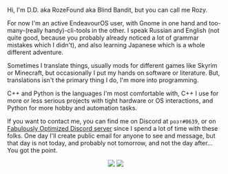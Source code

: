 Hi, I'm D.D. aka RozeFound aka Blind Bandit, but you can call me Rozy. 

For now I'm an active EndeavourOS user, with Gnome in one hand and too-many-(really handy)-cli-tools in the other. I speak Russian and English (not quite good, because you probably already noticed a lot of grammar mistakes which I didn't), and also learning Japanese which is a whole different adventure.
 
Sometimes I translate things, usually mods for different games like Skyrim or Minecraft, but occasionally I put my hands on software or literature.
But, translations isn't the primary thing I do, I'm more into programming.

C++ and Python is the languages I'm most comfortable with, C++ I use for more or less serious projects with tight hardware or OS interactions, and Python for more hobby and automation tasks.

If you want to contact me, you can find me on Discord at `розт#0639`, or on [Fabulously Optimized Discord server](https://discord.gg/yxaXtaQqdB) since I spend a lot of time with these folks. One day I'll create public email for anyone to see and message, but that day is not today, and probably not tomorrow, and not the day after... You got the point.
<p align="center">
  <img src="https://github-readme-stats-gilt-three.vercel.app/api?username=RozeFound&count_private=true&show_icons=true&theme=dracula&bg_color=ffffff00&hide_title=true&hide=contribs&hide_border=true&card_width=460"/>
  <img src="https://github-readme-stats-gilt-three.vercel.app/api/top-langs/?username=RozeFound&layout=compact&theme=dracula&bg_color=ffffff00&hide_border=true&langs_count=4"/>
</p>
